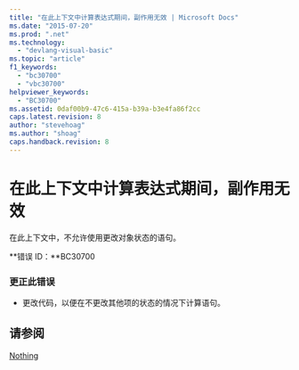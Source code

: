 ```yaml
---
title: "在此上下文中计算表达式期间，副作用无效 | Microsoft Docs"
ms.date: "2015-07-20"
ms.prod: ".net"
ms.technology: 
  - "devlang-visual-basic"
ms.topic: "article"
f1_keywords: 
  - "bc30700"
  - "vbc30700"
helpviewer_keywords: 
  - "BC30700"
ms.assetid: 0daf00b9-47c6-415a-b39a-b3e4fa86f2cc
caps.latest.revision: 8
author: "stevehoag"
ms.author: "shoag"
caps.handback.revision: 8
---
```

# 在此上下文中计算表达式期间，副作用无效
在此上下文中，不允许使用更改对象状态的语句。  
  
 **错误 ID：**BC30700  
  
### 更正此错误  
  
-   更改代码，以便在不更改其他项的状态的情况下计算语句。  
  
## 请参阅  
 [Nothing](../../visual-basic/language-reference/nothing.md)